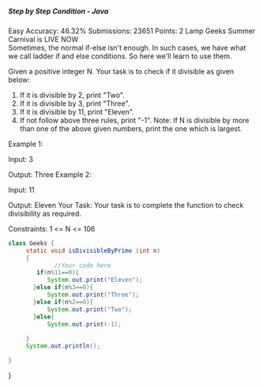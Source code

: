 ##### Step by Step Condition - Java 
Easy Accuracy: 46.32% Submissions: 23651 Points: 2
Lamp Geeks Summer Carnival is LIVE NOW   
Sometimes, the normal if-else isn't enough. In such cases, we have what we call ladder if and else conditions.  So here we'll learn to use them.

Given a positive integer N. Your task is to check if it divisible as given below:
1. If it is divisible by 2, print "Two".
2. If it is divisible by 3, print "Three".
3. If it is divisible by 11, print "Eleven".
4. If not follow above three rules, print "-1".
Note: If N is divisible by more than one of the above given numbers, print the one which is largest.

Example 1:

Input:
3

Output:
Three
Example 2:

Input:
11

Output:
Eleven
Your Task:
Your task is to complete the function to check divisibility as required.

Constraints:
1 <= N <= 106
```java
class Geeks {
	 static void isDivisibleByPrime (int n) 
	 {
             //Your code here
        if(n%11==0){
           System.out.print("Eleven");
       }else if(n%3==0){
           System.out.print("Three");
       }else if(n%2==0){
           System.out.print("Two");
       }else{
           System.out.print(-1);
       
	 }
	 System.out.println();

}
  ```
}
